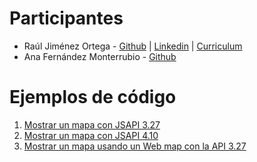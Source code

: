 # Participantes

* Raúl Jiménez Ortega - [Github](http://www.github.com/hhkaos) | [Linkedin](http://es.linkedin.com/in/jimenezortegaraul) | [Curriculum](https://hhkaos.github.io)
* Ana Fernández Monterrubio - [Github](https://github.com/anafermonte?tab=repositories)

# Ejemplos de código

1. [Mostrar un mapa con JSAPI 3.27](./code-samples/sample1.html)
2. [Mostrar un mapa con JSAPI 4.10](./code-samples/sample2.html)
3. [Mostrar un mapa usando un Web map con la API 3.27](./code-samples/sample3.html)

